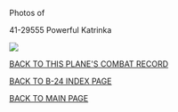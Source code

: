 
Photos of 






 




41-29555 Powerful Katrinka  
  

![](41-29555.jpg)  
  

[BACK TO THIS PLANE'S COMBAT RECORD](../b24s/41-29555.md)  

[BACK TO B-24 INDEX PAGE](../000b24s.md)  

[BACK TO MAIN PAGE](../index.md)


